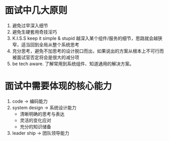 # 面试中几大原则

1. 避免过早深入细节
2. 避免生硬套用奇技淫巧
3. K.I.S.S keep it simple & stupid 越深入某个组件/服务的细节，思路就会越狭窄，适当回到全局从整个系统思考
4. 充分思考，避免不加思考的设计脱口而出，如果说出的方案从根本上不可行而被面试官否定将会是很大的减分项
5. be tech aware. 了解常用到系统组件、知道通用的解决方案。

# 面试中需要体现的核心能力

1. code -> 编码能力
2. system design -> 系统设计能力
   - 清晰明确的思考与表达
   - 灵活的变化应对
   - 充分的知识储备
3. leader ship -> 团队领导能力

